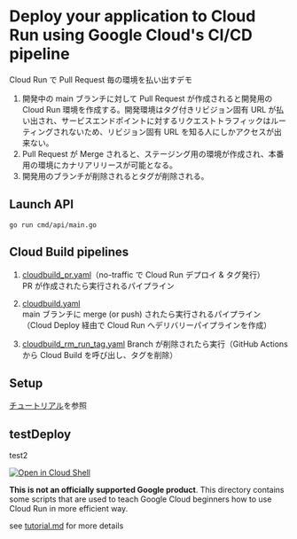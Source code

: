 # Deploy your application to Cloud Run using Google Cloud's CI/CD pipeline
Cloud Run で Pull Request 毎の環境を払い出すデモ
1. 開発中の main ブランチに対して Pull Request が作成されると開発用の Cloud Run 環境を作成する。開発環境はタグ付きリビジョン固有 URL が払い出され、サービスエンドポイントに対するリクエストトラフィックはルーティングされないため、リビジョン固有 URL を知る人にしかアクセスが出来ない。
2. Pull Request が Merge されると、ステージング用の環境が作成され、本番用の環境にカナリアリリースが可能となる。
3. 開発用のブランチが削除されるとタグが削除される。

## Launch API
```
go run cmd/api/main.go
```

## Cloud Build pipelines
1. [cloudbuild_pr.yaml](cloudbuild_pr.yaml)（no-traffic で Cloud Run デプロイ & タグ発行）  
PR が作成されたら実行されるパイプライン

2. [cloudbuild.yaml](cloudbuild.yaml)  
main ブランチに merge (or push) されたら実行されるパイプライン（Cloud Deploy 経由で Cloud Run へデリバリーパイプラインを作成）

3. [cloudbuild_rm_run_tag.yaml](cloudbuild_rm_run_tag.yaml)
Branch が削除されたら実行（GitHub Actions から Cloud Build を呼び出し、タグを削除）


## Setup
[チュートリアル](tutorial.md)を参照

## testDeploy
test2

[![Open in Cloud Shell](https://gstatic.com/cloudssh/images/open-btn.png)](https://ssh.cloud.google.com/cloudshell/open?cloudshell_git_repo=https://github.com/tpoppok/cloud-run-handson-02&cloudshell_working_dir=./&cloudshell_tutorial=tutorial.md&shellonly=true)

**This is not an officially supported Google product**. This directory contains some scripts that are used to teach Google Cloud beginners how to use Cloud Run in more efficient way.

see [tutorial.md](tutorial.md) for more details
